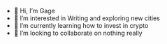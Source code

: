 - 👋 Hi, I’m Gage
- 👀 I’m interested in Writing and exploring new cities
- 🌱 I’m currently learning how to invest in crypto 
- 💞️ I’m looking to collaborate on nothing really

<!---
testclean52/testclean52 is a ✨ special ✨ repository because its `README.md` (this file) appears on your GitHub profile.
You can click the Preview link to take a look at your changes.
--->
